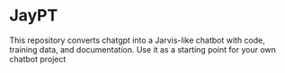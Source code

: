 # JayPT
This repository converts chatgpt into a Jarvis-like chatbot with code, training data, and documentation. Use it as a starting point for your own chatbot project
